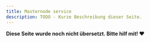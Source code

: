 ```yaml
---
title: Masternode service
description: TODO - Kurze Beschreibung dieser Seite.
---
```


**Diese Seite wurde noch nicht übersetzt. Bitte hilf mit! ❤**

